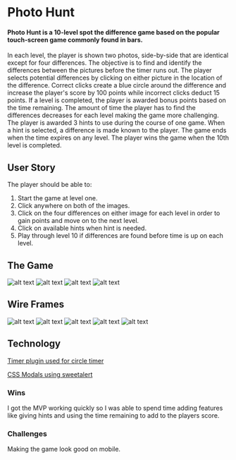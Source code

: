 # Photo Hunt #

#### Photo Hunt is a 10-level spot the difference game based on the popular touch-screen game commonly found in bars.

In each level, the player is shown two photos, side-by-side that are identical except for four differences. The objective is to find and identify the differences between the pictures before the timer runs out. The player selects potential differences by clicking on either picture in the location of the difference. Correct clicks create a blue circle around the difference and increase the player's score by 100 points while incorrect clicks deduct 15 points. If a level is completed, the player is awarded bonus points based on the time remaining. The amount of time the player has to find the differences decreases for each level making the game more challenging. The player is awarded 3 hints to use during the course of one game. When a hint is selected, a difference is made known to the player. The game ends when the time expires on any level. The player wins the game when the 10th level is completed.

## User Story ##

The player should be able to:
 1. Start the game at level one.
 2. Click anywhere on both of the images.
 3. Click on the four differences on either image for each level in order to gain points and move on to the next level.
 4. Click on available hints when hint is needed.
 5. Play through level 10 if differences are found before time is up on each level.

## The Game ##

![alt text](/images/PHScreenShot1.png)
![alt text](/images/PHScreenShot2.png)
![alt text](/images/PHScreenShot3.png)
![alt text](/images/PHScreenShot4.png)

## Wire Frames ##

![alt text](/images/PhotoHuntWireFrame1.jpg)
![alt text](/images/PhotoHuntWireFrame2.jpg)
![alt text](/images/PhotoHuntWireFrame3.jpg)
![alt text](/images/PhotoHuntWireFrame4.jpg)
![alt text](/images/PhotoHuntWireFrame5.jpg)

## Technology ##

[Timer plugin used for circle timer](http://www.jqueryscript.net/time-clock/SVG-Based-Circular-Timer-Plugin-For-jQuery-Circle-Timer.html)

[CSS Modals using sweetalert ](http://t4t5.github.io/sweetalert/)

### Wins ###

I got the MVP working quickly so I was able to spend time adding features like giving hints and using the time remaining to add to the players score.

### Challenges ###

Making the game look good on mobile.
